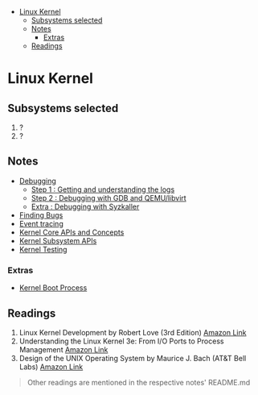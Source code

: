 - [Linux Kernel](#linux-kernel)
  - [Subsystems selected](#subsystems-selected)
  - [Notes](#notes)
    - [Extras](#extras)
  - [Readings](#readings)

# Linux Kernel

## Subsystems selected

1. ?
2. ?

## Notes

- [Debugging](./debugging.md)
  - [Step 1 : Getting and understanding the logs](#step-1--getting-and-understanding-the-logs)
  - [Step 2 : Debugging with GDB and QEMU/libvirt](#step-2--debugging-with-gdb-and-qemulibvirt)
  - [Extra : Debugging with Syzkaller](#extra--debugging-with-syzkaller)
- [Finding Bugs](./finding-bugs.md)
- [Event tracing](./tracing.md)
- [Kernel Core APIs and Concepts](./core-apis.md)
- [Kernel Subsystem APIs](./subsystem-apis.md)
- [Kernel Testing](./kernel-testing.md)

### Extras

- [Kernel Boot Process](./kernel-boot.md)

## Readings

1. Linux Kernel Development by Robert Love (3rd Edition) [Amazon Link](https://www.amazon.in/Linux-Kernel-Development-Developers-Library/dp/0672329468)
2. Understanding the Linux Kernel 3e: From I/O Ports to Process Management [Amazon Link](https://www.amazon.in/Understanding-Linux-Kernel-Daniel-Bovet/dp/0596005652)
3. Design of the UNIX Operating System by Maurice J. Bach (AT&T Bell Labs) [Amazon Link](https://www.amazon.in/Design-UNIX-Operating-System-1/dp/9332549575/)

> Other readings are mentioned in the respective notes' README.md